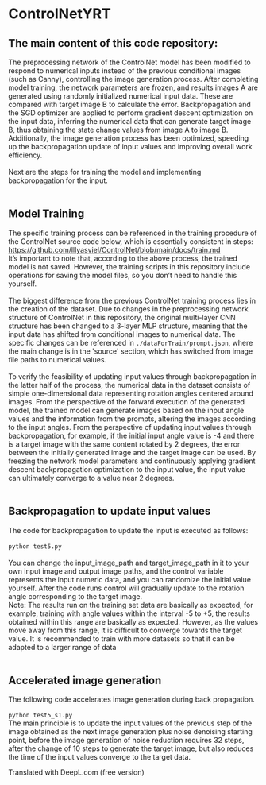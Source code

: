 # ControlNetYRT
The main content of this code repository:
---
The preprocessing network of the ControlNet model has been modified to respond to numerical inputs instead of the previous conditional images (such as Canny), controlling the image generation process. After completing model training, the network parameters are frozen, and results images A are generated using randomly initialized numerical input data. These are compared with target image B to calculate the error. Backpropagation and the SGD optimizer are applied to perform gradient descent optimization on the input data, inferring the numerical data that can generate target image B, thus obtaining the state change values from image A to image B. Additionally, the image generation process has been optimized, speeding up the backpropagation update of input values and improving overall work efficiency.<br>
<br>
Next are the steps for training the model and implementing backpropagation for the input.<br>
<br>
## Model Training
The specific training process can be referenced in the training procedure of the ControlNet source code below, which is essentially consistent in steps:<br>
https://github.com/lllyasviel/ControlNet/blob/main/docs/train.md<br>
It’s important to note that, according to the above process, the trained model is not saved. However, the training scripts in this repository include operations for saving the model files, so you don’t need to handle this yourself.<br>
<br>
The biggest difference from the previous ControlNet training process lies in the creation of the dataset. Due to changes in the preprocessing network structure of ControlNet in this repository, the original multi-layer CNN structure has been changed to a 3-layer MLP structure, meaning that the input data has shifted from conditional images to numerical data. The specific changes can be referenced in `./dataForTrain/prompt.json`, where the main change is in the 'source' section, which has switched from image file paths to numerical values.<br>
<br>
To verify the feasibility of updating input values through backpropagation in the latter half of the process, the numerical data in the dataset consists of simple one-dimensional data representing rotation angles centered around images. From the perspective of the forward execution of the generated model, the trained model can generate images based on the input angle values and the information from the prompts, altering the images according to the input angles. From the perspective of updating input values through backpropagation, for example, if the initial input angle value is -4 and there is a target image with the same content rotated by 2 degrees, the error between the initially generated image and the target image can be used. By freezing the network model parameters and continuously applying gradient descent backpropagation optimization to the input value, the input value can ultimately converge to a value near 2 degrees.<br>
<br>
## Backpropagation to update input values
The code for backpropagation to update the input is executed as follows:<br>
<br>
`python test5.py`<br>
<br>
You can change the input_image_path and target_image_path in it to your own input image and output image paths, and the control variable represents the input numeric data, and you can randomize the initial value yourself. After the code runs control will gradually update to the rotation angle corresponding to the target image.<br>
Note: The results run on the training set data are basically as expected, for example, training with angle values within the interval -5 to +5, the results obtained within this range are basically as expected. However, as the values move away from this range, it is difficult to converge towards the target value. It is recommended to train with more datasets so that it can be adapted to a larger range of data<br>
<br>

## Accelerated image generation
The following code accelerates image generation during back propagation.<br>
<br>
`python test5_s1.py`<br>
The main principle is to update the input values of the previous step of the image obtained as the next image generation plus noise denoising starting point, before the image generation of noise reduction requires 32 steps, after the change of 10 steps to generate the target image, but also reduces the time of the input values converge to the target data.

Translated with DeepL.com (free version)
